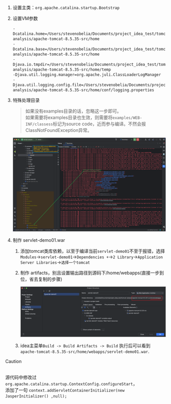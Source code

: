 1. 设置主类：`org.apache.catalina.startup.Bootstrap`
2. 设置VM参数

   ```properties
   -Dcatalina.home=/Users/stevenobelia/Documents/project_idea_test/tomcat-analysis/apache-tomcat-8.5.35-src/home
   -Dcatalina.base=/Users/stevenobelia/Documents/project_idea_test/tomcat-analysis/apache-tomcat-8.5.35-src/home
   -Djava.io.tmpdir=/Users/stevenobelia/Documents/project_idea_test/tomcat-analysis/apache-tomcat-8.5.35-src/home/temp
   -Djava.util.logging.manager=org.apache.juli.ClassLoaderLogManager
   -Djava.util.logging.config.file=/Users/stevenobelia/Documents/project_idea_test/tomcat-analysis/apache-tomcat-8.5.35-src/home/conf/logging.properties
   ```
3. 特殊处理目录

   > 如果没有examples目录的话，忽略这一步即可。
   <br>如果需要将examples目录也生效，则需要将`examples/WEB-INF/classess`标记为source code，近而参与编译。不然会报ClassNotFoundException异常。

   ![](./.asserts/examples-exception-01.png)

4. 制作 servlet-demo01.war

   1. 添加tomcat类库依赖，以至于编译当前`servlet-demo01`不至于报错，选择`Modules`->`servlet-demo01`->`Dependencies +`->`2 Library`->`Application Server Libraries`->`选择一个tomcat`
   2. 制作 artifacts，别且设置输出路径到源码下/home/webapps(直接一步到位，省去复制的步骤)
      
      ![](./.asserts/artifact-01.png)
   
   3. idea主菜单`Build -> Build Artifacts -> Build` 执行后可以看到`apache-tomcat-8.5.35-src/home/webapps/servlet-demo01.war`.


> [!CAUTION] 
<br>源代码中修改过 `org.apache.catalina.startup.ContextConfig.configureStart`，
<br>添加了一句 `context.addServletContainerInitializer(new JasperInitializer() ,null);`